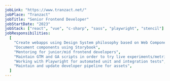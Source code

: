 ```yaml
---
jobLink: "https://www.tranzact.net/"
jobPlace: "Tranzact"
jobTitle: "Senior Frontend Developer"
jobStartDate: "2023"
jobStack: ["react", "vue", "c-sharp", "sass", "playwright", "stencil"]
jobResponsibilities:
  [
    "Create webapps using Design System philosophy based on Web Components using StencilJS",
    "Document components using Storybook",
    "Mentoring for junior/mid frontend developers",
    "Maintain GTM and GA scripts in order to try live experiments/metrics on our sites",
    "Working with Playwright for automated unit and integration tests",
    "Maintain and update developer pipeline for assets",
  ]
---
```

